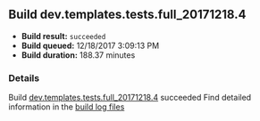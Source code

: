 ## Build dev.templates.tests.full_20171218.4
- **Build result:** `succeeded`
- **Build queued:** 12/18/2017 3:09:13 PM
- **Build duration:** 188.37 minutes
### Details
Build [dev.templates.tests.full_20171218.4](https://winappstudio.visualstudio.com/web/build.aspx?pcguid=a4ef43be-68ce-4195-a619-079b4d9834c2&builduri=vstfs%3a%2f%2f%2fBuild%2fBuild%2f24439) succeeded
Find detailed information in the [build log files](https://uwpctdiags.blob.core.windows.net/buildlogs/dev.templates.tests.full_20171218.4_logs.zip)

